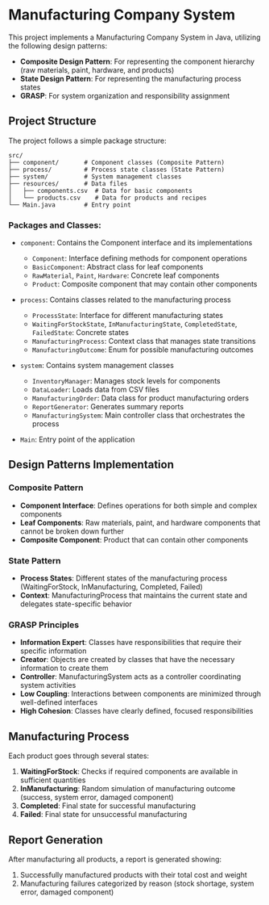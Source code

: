 # Manufacturing Company System

This project implements a Manufacturing Company System in Java, utilizing the following design patterns:

- **Composite Design Pattern**: For representing the component hierarchy (raw materials, paint, hardware, and products)
- **State Design Pattern**: For representing the manufacturing process states
- **GRASP**: For system organization and responsibility assignment

## Project Structure

The project follows a simple package structure:

```
src/
├── component/       # Component classes (Composite Pattern)
├── process/         # Process state classes (State Pattern)
├── system/          # System management classes
├── resources/       # Data files
│   ├── components.csv  # Data for basic components
│   └── products.csv    # Data for products and recipes
└── Main.java        # Entry point
```

### Packages and Classes:

- `component`: Contains the Component interface and its implementations
  - `Component`: Interface defining methods for component operations
  - `BasicComponent`: Abstract class for leaf components
  - `RawMaterial`, `Paint`, `Hardware`: Concrete leaf components
  - `Product`: Composite component that may contain other components

- `process`: Contains classes related to the manufacturing process
  - `ProcessState`: Interface for different manufacturing states
  - `WaitingForStockState`, `InManufacturingState`, `CompletedState`, `FailedState`: Concrete states
  - `ManufacturingProcess`: Context class that manages state transitions
  - `ManufacturingOutcome`: Enum for possible manufacturing outcomes

- `system`: Contains system management classes
  - `InventoryManager`: Manages stock levels for components
  - `DataLoader`: Loads data from CSV files
  - `ManufacturingOrder`: Data class for product manufacturing orders
  - `ReportGenerator`: Generates summary reports
  - `ManufacturingSystem`: Main controller class that orchestrates the process

- `Main`: Entry point of the application

## Design Patterns Implementation

### Composite Pattern

- **Component Interface**: Defines operations for both simple and complex components
- **Leaf Components**: Raw materials, paint, and hardware components that cannot be broken down further
- **Composite Component**: Product that can contain other components

### State Pattern

- **Process States**: Different states of the manufacturing process (WaitingForStock, InManufacturing, Completed, Failed)
- **Context**: ManufacturingProcess that maintains the current state and delegates state-specific behavior

### GRASP Principles

- **Information Expert**: Classes have responsibilities that require their specific information
- **Creator**: Objects are created by classes that have the necessary information to create them
- **Controller**: ManufacturingSystem acts as a controller coordinating system activities
- **Low Coupling**: Interactions between components are minimized through well-defined interfaces
- **High Cohesion**: Classes have clearly defined, focused responsibilities


## Manufacturing Process

Each product goes through several states:

1. **WaitingForStock**: Checks if required components are available in sufficient quantities
2. **InManufacturing**: Random simulation of manufacturing outcome (success, system error, damaged component)
3. **Completed**: Final state for successful manufacturing
4. **Failed**: Final state for unsuccessful manufacturing

## Report Generation

After manufacturing all products, a report is generated showing:
1. Successfully manufactured products with their total cost and weight
2. Manufacturing failures categorized by reason (stock shortage, system error, damaged component)
